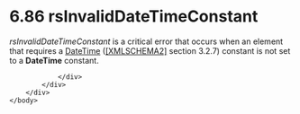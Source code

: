 <html dir="LTR" xmlns:mshelp="http://msdn.microsoft.com/mshelp" xmlns:ddue="http://ddue.schemas.microsoft.com/authoring/2003/5" xmlns:xlink="http://www.w3.org/1999/xlink" xmlns:tool="http://www.microsoft.com/tooltip">
    <head>
        <meta http-equiv="Content-Type" content="text/html; CHARSET=utf-8"></meta>
        <meta name="save" content="history"></meta>
        <title>6.86 rsInvalidDateTimeConstant</title>
        <xml>
            <mshelp:toctitle title="6.86 rsInvalidDateTimeConstant"></mshelp:toctitle>
            <mshelp:rltitle title="[MS-RDL]: rsInvalidDateTimeConstant"></mshelp:rltitle>
            <mshelp:keyword index="A" term="b59d43e2-7594-4e86-807f-22b549a9803a"></mshelp:keyword>
            <mshelp:attr name="DCSext.ContentType" value="open specification"></mshelp:attr>
            <mshelp:attr name="AssetID" value="b59d43e2-7594-4e86-807f-22b549a9803a"></mshelp:attr>
            <mshelp:attr name="TopicType" value="kbRef"></mshelp:attr>
            <mshelp:attr name="DCSext.Title" value="[MS-RDL]: rsInvalidDateTimeConstant" />
        </xml>
    </head>
    <body>
        <div id="header">
            <h1 class="heading">6.86 rsInvalidDateTimeConstant</h1>
        </div>
        <div id="mainSection">
            <div id="mainBody">
                <div id="allHistory" class="saveHistory"></div>
                <div id="sectionSection0" class="section" name="collapseableSection">
                    

<p><i>rsInvalidDateTimeConstant</i> is a critical error that
occurs when an element that requires a <a href="d3b6da93-3935-4a28-8521-268d6f7f9a9d.html">DateTime</a> (<a href="https://go.microsoft.com/fwlink/?LinkId=90610">[XMLSCHEMA2]</a> section
3.2.7) constant is not set to a <b>DateTime</b> constant.</p>


                </div>
            </div>
        </div>
    </body>
</html>